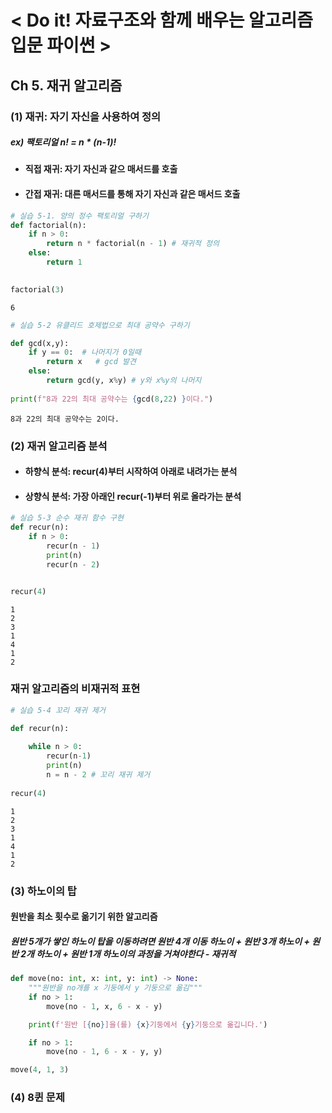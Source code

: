# < Do it! 자료구조와 함께 배우는 알고리즘 입문 파이썬 >
## Ch 5. 재귀 알고리즘

### (1) 재귀: 자기 자신을 사용하여 정의
##### ex) 팩토리얼  n! = n * (n-1)!

* #### 직접 재귀: 자기 자신과 같으 매서드를 호출
* #### 간접 재귀: 대른 매서드를 통해 자기 자신과 같은 매서드 호출



```python
# 실습 5-1. 양의 정수 팩토리얼 구하기
def factorial(n):
    if n > 0:
        return n * factorial(n - 1) # 재귀적 정의
    else:
        return 1
    

factorial(3)

```




    6




```python
# 실습 5-2 유클리드 호제법으로 최대 공약수 구하기

def gcd(x,y):
    if y == 0:  # 나머지가 0일때 
        return x   # gcd 발견
    else:
        return gcd(y, x%y) # y와 x%y의 나머지
    
print(f"8과 22의 최대 공약수는 {gcd(8,22) }이다.")

```

    8과 22의 최대 공약수는 2이다.
    

### (2) 재귀 알고리즘 분석
* #### 하향식 분석: recur(4)부터 시작하여 아래로 내려가는 분석
* #### 상향식 분석: 가장 아래인 recur(-1)부터 위로 올라가는 분석



```python
# 실습 5-3 순수 재귀 함수 구현
def recur(n):
    if n > 0:
        recur(n - 1)
        print(n)
        recur(n - 2)


recur(4)
```

    1
    2
    3
    1
    4
    1
    2
    

### 재귀 알고리즘의 비재귀적 표현


```python
# 실습 5-4 꼬리 재귀 제거

def recur(n):
    
    while n > 0:
        recur(n-1)
        print(n)
        n = n - 2 # 꼬리 재귀 제거
        
recur(4)
```

    1
    2
    3
    1
    4
    1
    2
    

### (3) 하노이의 탑

#### 원반을 최소 횟수로 옮기기 위한 알고리즘
##### 원반 5개가 쌓인 하노이 탑을 이동하려면 원반 4개 이동 하노이 + 원반 3개 하노이 + 원반 2개 하노이 + 원반 1개 하노이의 과정을 거쳐야한다 - 재귀적


```python
def move(no: int, x: int, y: int) -> None:
    """원반을 no개를 x 기둥에서 y 기둥으로 옮김"""
    if no > 1:
        move(no - 1, x, 6 - x - y)

    print(f'원반 [{no}]을(를) {x}기둥에서 {y}기둥으로 옮깁니다.')

    if no > 1:
        move(no - 1, 6 - x - y, y)

move(4, 1, 3)
```

### (4) 8퀸 문제
